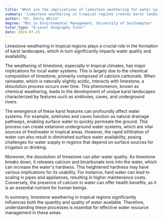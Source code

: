```yaml
---
title: "What are the implications of limestone weathering for water systems in the tropics?"
summary: "Limestone weathering in tropical regions creates karst landscapes, significantly impacting water quality and availability."
author: "Dr. Emily White"
degree: "MSc in Environmental Management, University of Southampton"
tutor_type: "A-Level Geography Tutor"
date: 2024-07-25
---
```


Limestone weathering in tropical regions plays a crucial role in the formation of karst landscapes, which in turn significantly impacts water quality and availability.

The weathering of limestone, especially in tropical climates, has major implications for local water systems. This is largely due to the chemical composition of limestone, primarily composed of calcium carbonate. When rainwater, which is naturally slightly acidic, interacts with limestone, a dissolution process occurs over time. This phenomenon, known as chemical weathering, leads to the development of unique karst landscapes characterized by features such as sinkholes, caves, and underground rivers.

The emergence of these karst features can profoundly affect water systems. For example, sinkholes and caves function as natural drainage pathways, enabling surface water to quickly permeate the ground. This process can create extensive underground water systems, which are vital sources of freshwater in tropical areas. However, the rapid infiltration of water can also result in diminished surface water availability, posing challenges for water supply in regions that depend on surface sources for irrigation or drinking.

Moreover, the dissolution of limestone can alter water quality. As limestone breaks down, it releases calcium and bicarbonate ions into the water, which can increase the water's hardness. This heightened hardness may have various implications for its usability. For instance, hard water can lead to scaling in pipes and appliances, resulting in higher maintenance costs. Conversely, the presence of calcium in water can offer health benefits, as it is an essential nutrient for human beings.

In summary, limestone weathering in tropical regions significantly influences both the quantity and quality of water available. Therefore, understanding these processes is essential for effective water resource management in these areas.
    